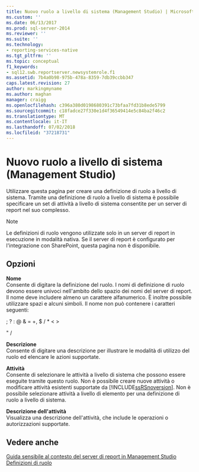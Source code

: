 ```yaml
---
title: Nuovo ruolo a livello di sistema (Management Studio) | Microsoft Docs
ms.custom: ''
ms.date: 06/13/2017
ms.prod: sql-server-2014
ms.reviewer: ''
ms.suite: ''
ms.technology:
- reporting-services-native
ms.tgt_pltfrm: ''
ms.topic: conceptual
f1_keywords:
- sql12.swb.reportserver.newsystemrole.f1
ms.assetid: 7b4a0b98-975b-478a-8359-7db39ccbb347
caps.latest.revision: 27
author: markingmyname
ms.author: maghan
manager: craigg
ms.openlocfilehash: c396a380d0198680391c73bfaa7fd31b8ede5799
ms.sourcegitcommit: c18fadce27f330e1d4f36549414e5c84ba2f46c2
ms.translationtype: MT
ms.contentlocale: it-IT
ms.lasthandoff: 07/02/2018
ms.locfileid: "37218731"
---
```

# <a name="new-system-role-management-studio"></a>Nuovo ruolo a livello di sistema (Management Studio)
  Utilizzare questa pagina per creare una definizione di ruolo a livello di sistema. Tramite una definizione di ruolo a livello di sistema è possibile specificare un set di attività a livello di sistema consentite per un server di report nel suo complesso.  
  
> [!NOTE]  
>  Le definizioni di ruolo vengono utilizzate solo in un server di report in esecuzione in modalità nativa. Se il server di report è configurato per l'integrazione con SharePoint, questa pagina non è disponibile.  
  
## <a name="options"></a>Opzioni  
 **Nome**  
 Consente di digitare la definizione del ruolo. I nomi di definizione di ruolo devono essere univoci nell'ambito dello spazio dei nomi del server di report. Il nome deve includere almeno un carattere alfanumerico. È inoltre possibile utilizzare spazi e alcuni simboli. Il nome non può contenere i caratteri seguenti:  
  
 ; ? : @ & = +, $ / * \< >  
  
 " /  
  
 **Descrizione**  
 Consente di digitare una descrizione per illustrare le modalità di utilizzo del ruolo ed elencare le azioni supportate.  
  
 **Attività**  
 Consente di selezionare le attività a livello di sistema che possono essere eseguite tramite questo ruolo. Non è possibile creare nuove attività o modificare attività esistenti supportate da [!INCLUDE[ssRSnoversion](../../includes/ssrsnoversion-md.md)]. Non è possibile selezionare attività a livello di elemento per una definizione di ruolo a livello di sistema.  
  
 **Descrizione dell'attività**  
 Visualizza una descrizione dell'attività, che include le operazioni o autorizzazioni supportate.  
  
## <a name="see-also"></a>Vedere anche  
 [Guida sensibile al contesto del server di report in Management Studio](report-server-in-management-studio-f1-help.md)   
 [Definizioni di ruolo](../security/role-definitions.md)  
  
  
